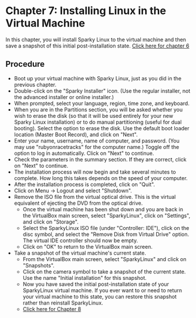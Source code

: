 # Chapter 7: Installing Linux in the Virtual Machine
In this chapter, you will install Sparky Linux to the virtual machine and then save a snapshot of this initial post-installation state.
[Click here for chapter 6](https://github.com/rubyonracetracks/tutorial-virtualbox/blob/master/06-boot_up_virtual_machine.md)

## Procedure
* Boot up your virtual machine with Sparky Linux, just as you did in the previous chapter.
* Double-click on the "Sparky Installer" icon.  (Use the regular installer, not the advanced installer or online installer.)
* When prompted, select your language, region, time zone, and keyboard.
* When you are in the Partitions section, you will be asked whether you wish to erase the disk (so that it will be used entirely for your new Sparky Linux installation) or to do manual partitioning (useful for dual booting).  Select the option to erase the disk.  Use the default boot loader location (Master Boot Record), and click on "Next".
* Enter your name, username, name of computer, and password.  (You may use "rubyonracetracks" for the computer name.)  Toggle off the option to log in automatically.  Click on "Next" to continue.
* Check the parameters in the summary section.  If they are correct, click on "Next" to continue.
* The installation process will now begin and take several minutes to complete.  How long this takes depends on the speed of your computer.
* After the installation process is completed, click on "Quit".
* Click on Menu -> Logout and select "Shutdown".
* Remove the ISO file from the virtual optical drive.  This is the virtual equivalent of ejecting the DVD from the optical drive.
  * Once the virtual machine has been shut down and you are back in the VirtualBox main screen, select "SparkyLinux", click on "Settings", and click on "Storage".  
  * Select the SparkyLinux ISO file (under "Controller: IDE"), click on the disc symbol, and select the "Remove Disk from Virtual Drive" option.  The virtual IDE controller should now be empty.
  * Click on "OK" to return to the VirtualBox main screen.
* Take a snapshot of the virtual machine's current state.
  * From the VirtualBox main screen, select "SparkyLinux" and click on "Snapshots".
  * Click on the camera symbol to take a snapshot of the current state.  Use the name "Initial installation" for this snapshot.
  * Now you have saved the initial post-installation state of your SparkyLinux virtual machine.  If you ever want to or need to return your virtual machine to this state, you can restore this snapshot rather than reinstall SparkyLinux.
  * [Click here for Chapter 8](https://github.com/rubyonracetracks/tutorial-virtualbox/blob/master/08-updating_linux.md)
